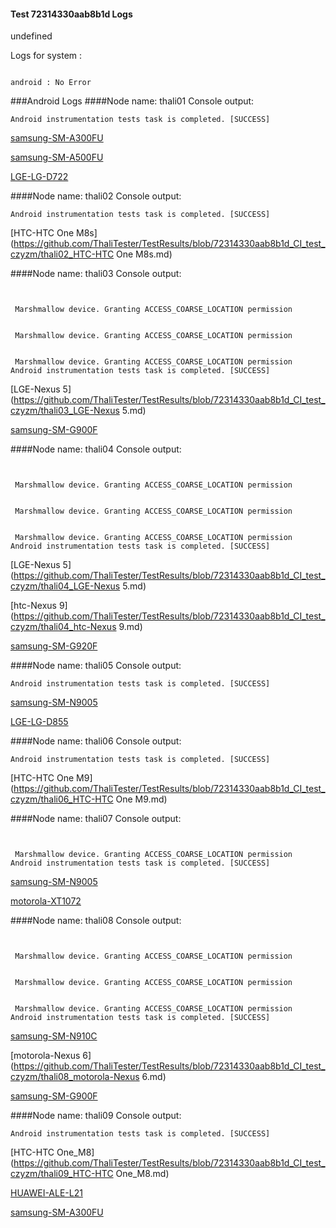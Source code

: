 #### Test 72314330aab8b1d Logs

undefined

Logs for system : 
```

android : No Error
```


###Android Logs
####Node name: thali01
Console output:
```
Android instrumentation tests task is completed. [SUCCESS]
```
[samsung-SM-A300FU](https://github.com/ThaliTester/TestResults/blob/72314330aab8b1d_CI_test_czyzm/thali01_samsung-SM-A300FU.md)

[samsung-SM-A500FU](https://github.com/ThaliTester/TestResults/blob/72314330aab8b1d_CI_test_czyzm/thali01_samsung-SM-A500FU.md)

[LGE-LG-D722](https://github.com/ThaliTester/TestResults/blob/72314330aab8b1d_CI_test_czyzm/thali01_LGE-LG-D722.md)

####Node name: thali02
Console output:
```
Android instrumentation tests task is completed. [SUCCESS]
```
[HTC-HTC One M8s](https://github.com/ThaliTester/TestResults/blob/72314330aab8b1d_CI_test_czyzm/thali02_HTC-HTC One M8s.md)

####Node name: thali03
Console output:
```


 Marshmallow device. Granting ACCESS_COARSE_LOCATION permission


 Marshmallow device. Granting ACCESS_COARSE_LOCATION permission


 Marshmallow device. Granting ACCESS_COARSE_LOCATION permission
Android instrumentation tests task is completed. [SUCCESS]
```
[LGE-Nexus 5](https://github.com/ThaliTester/TestResults/blob/72314330aab8b1d_CI_test_czyzm/thali03_LGE-Nexus 5.md)

[samsung-SM-G900F](https://github.com/ThaliTester/TestResults/blob/72314330aab8b1d_CI_test_czyzm/thali03_samsung-SM-G900F.md)

####Node name: thali04
Console output:
```


 Marshmallow device. Granting ACCESS_COARSE_LOCATION permission


 Marshmallow device. Granting ACCESS_COARSE_LOCATION permission


 Marshmallow device. Granting ACCESS_COARSE_LOCATION permission
Android instrumentation tests task is completed. [SUCCESS]
```
[LGE-Nexus 5](https://github.com/ThaliTester/TestResults/blob/72314330aab8b1d_CI_test_czyzm/thali04_LGE-Nexus 5.md)

[htc-Nexus 9](https://github.com/ThaliTester/TestResults/blob/72314330aab8b1d_CI_test_czyzm/thali04_htc-Nexus 9.md)

[samsung-SM-G920F](https://github.com/ThaliTester/TestResults/blob/72314330aab8b1d_CI_test_czyzm/thali04_samsung-SM-G920F.md)

####Node name: thali05
Console output:
```
Android instrumentation tests task is completed. [SUCCESS]
```
[samsung-SM-N9005](https://github.com/ThaliTester/TestResults/blob/72314330aab8b1d_CI_test_czyzm/thali05_samsung-SM-N9005.md)

[LGE-LG-D855](https://github.com/ThaliTester/TestResults/blob/72314330aab8b1d_CI_test_czyzm/thali05_LGE-LG-D855.md)

####Node name: thali06
Console output:
```
Android instrumentation tests task is completed. [SUCCESS]
```
[HTC-HTC One M9](https://github.com/ThaliTester/TestResults/blob/72314330aab8b1d_CI_test_czyzm/thali06_HTC-HTC One M9.md)

####Node name: thali07
Console output:
```


 Marshmallow device. Granting ACCESS_COARSE_LOCATION permission
Android instrumentation tests task is completed. [SUCCESS]
```
[samsung-SM-N9005](https://github.com/ThaliTester/TestResults/blob/72314330aab8b1d_CI_test_czyzm/thali07_samsung-SM-N9005.md)

[motorola-XT1072](https://github.com/ThaliTester/TestResults/blob/72314330aab8b1d_CI_test_czyzm/thali07_motorola-XT1072.md)

####Node name: thali08
Console output:
```


 Marshmallow device. Granting ACCESS_COARSE_LOCATION permission


 Marshmallow device. Granting ACCESS_COARSE_LOCATION permission


 Marshmallow device. Granting ACCESS_COARSE_LOCATION permission
Android instrumentation tests task is completed. [SUCCESS]
```
[samsung-SM-N910C](https://github.com/ThaliTester/TestResults/blob/72314330aab8b1d_CI_test_czyzm/thali08_samsung-SM-N910C.md)

[motorola-Nexus 6](https://github.com/ThaliTester/TestResults/blob/72314330aab8b1d_CI_test_czyzm/thali08_motorola-Nexus 6.md)

[samsung-SM-G900F](https://github.com/ThaliTester/TestResults/blob/72314330aab8b1d_CI_test_czyzm/thali08_samsung-SM-G900F.md)

####Node name: thali09
Console output:
```
Android instrumentation tests task is completed. [SUCCESS]
```
[HTC-HTC One_M8](https://github.com/ThaliTester/TestResults/blob/72314330aab8b1d_CI_test_czyzm/thali09_HTC-HTC One_M8.md)

[HUAWEI-ALE-L21](https://github.com/ThaliTester/TestResults/blob/72314330aab8b1d_CI_test_czyzm/thali09_HUAWEI-ALE-L21.md)

[samsung-SM-A300FU](https://github.com/ThaliTester/TestResults/blob/72314330aab8b1d_CI_test_czyzm/thali09_samsung-SM-A300FU.md)



